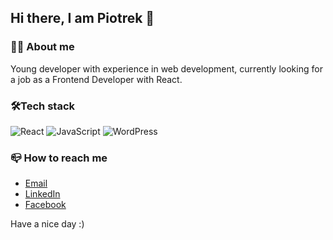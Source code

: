 ## Hi there, I am Piotrek 👋
### :raising_hand_man: About me
Young developer with experience in web development, currently looking for a job as a Frontend Developer with React.

### :hammer_and_wrench:Tech stack
![React](https://img.shields.io/badge/react-%2320232a.svg?style=for-the-badge&logo=react&logoColor=%2361DAFB)
![JavaScript](https://img.shields.io/badge/javascript-%23323330.svg?style=for-the-badge&logo=javascript&logoColor=%23F7DF1E)
![WordPress](https://img.shields.io/badge/WordPress-%23117AC9.svg?style=for-the-badge&logo=WordPress&logoColor=white)

### :mailbox_closed: How to reach me
* [Email](mailto:okroj.piotrek@gmail.com)
* [LinkedIn](https://www.linkedin.com/in/piotr-okrój-ab343a1b1/)
* [Facebook](https://www.facebook.com/piotr.okroj.94)


Have a nice day :)


<!--
**Piotrek197/Piotrek197** is a ✨ _special_ ✨ repository because its `README.md` (this file) appears on your GitHub profile.

Here are some ideas to get you started:

- 🔭 I’m currently working on ... 
- 🌱 I’m currently learning ...
- 👯 I’m looking to collaborate on ...
- 🤔 I’m looking for help with ...
- 💬 Ask me about ...
- 📫 How to reach me: ...
- 😄 Pronouns: ...
- ⚡ Fun fact: ...
-->
